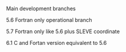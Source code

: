 Main development branches

5.6 Fortran only operational branch

5.7 Fortran only like 5.6 plus SLEVE coordinate

6.1 C and Fortan version equivalent to 5.6

